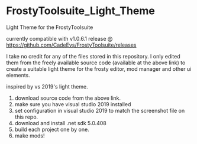 # FrostyToolsuite_Light_Theme
Light Theme for the FrostyToolsuite

currently compatible with v1.0.6.1 release @ https://github.com/CadeEvs/FrostyToolsuite/releases

I take no credit for any of the files stored in this repository. I only edited them from the freely available source code (available at the above link)
to create a suitable light theme for the frosty editor, mod manager and other ui elements.

inspired by vs 2019's light theme.

1. download source code from the above link.
2. make sure you have visual studio 2019 installed
3. set configuration in visual studio 2019 to match the screenshot file on this repo.
4. download and install .net sdk 5.0.408
5. build each project one by one.
6. make mods!
